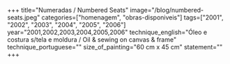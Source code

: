 +++
title="Numeradas / Numbered Seats"
image="/blog/numbered-seats.jpeg"
categories=["homenagem", "obras-disponiveis"]
tags=["2001", "2002", "2003", "2004", "2005", "2006"]
year="2001,2002,2003,2004,2005,2006"
technique_english="Óleo e costura s/tela e moldura / Oil & sewing on canvas & frame"
technique_portuguese=""
size_of_painting="60 cm x 45 cm"
statement=""
+++
